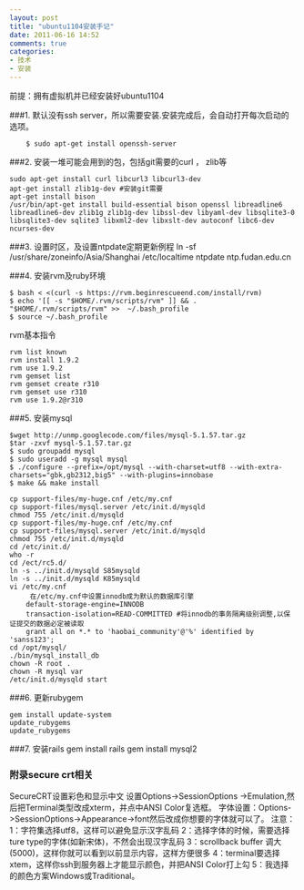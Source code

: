 ```yaml
---
layout: post
title: "ubuntu1104安装手记"
date: 2011-06-16 14:52
comments: true
categories: 
- 技术
- 安装
---
```



前提：拥有虚拟机并已经安装好ubuntu1104

###1. 默认没有ssh server，所以需要安装.安装完成后，会自动打开每次启动的选项。

        $ sudo apt-get install openssh-server


###2. 安装一堆可能会用到的包，包括git需要的curl ， zlib等

    sudo apt-get install curl libcurl3 libcurl3-dev 
    apt-get install zlib1g-dev #安装git需要
    apt-get install bison
    /usr/bin/apt-get install build-essential bison openssl libreadline6 libreadline6-dev zlib1g zlib1g-dev libssl-dev libyaml-dev libsqlite3-0 libsqlite3-dev sqlite3 libxml2-dev libxslt-dev autoconf libc6-dev ncurses-dev


###3. 设置时区，及设置ntpdate定期更新例程
    ln -sf /usr/share/zoneinfo/Asia/Shanghai /etc/localtime
    ntpdate ntp.fudan.edu.cn


###4. 安装rvm及ruby环境

    $ bash < <(curl -s https://rvm.beginrescueend.com/install/rvm)
    $ echo '[[ -s "$HOME/.rvm/scripts/rvm" ]] && . "$HOME/.rvm/scripts/rvm" >>  ~/.bash_profile
    $ source ~/.bash_profile


rvm基本指令

    rvm list known
    rvm install 1.9.2
    rvm use 1.9.2  
    rvm gemset list
    rvm gemset create r310
    rvm gemset use r310
    rvm use 1.9.2@r310


###5. 安装mysql

    $wget http://unmp.googlecode.com/files/mysql-5.1.57.tar.gz
    $tar -zxvf mysql-5.1.57.tar.gz
    $ sudo groupadd mysql
    $ sudo useradd -g mysql mysql
    $ ./configure --prefix=/opt/mysql --with-charset=utf8 --with-extra-charsets="gbk,gb2312,big5" --with-plugins=innobase
    $ make && make install 

    cp support-files/my-huge.cnf /etc/my.cnf 
    cp support-files/mysql.server /etc/init.d/mysqld
    chmod 755 /etc/init.d/mysqld 
    cp support-files/my-huge.cnf /etc/my.cnf 
    cp support-files/mysql.server /etc/init.d/mysqld
    chmod 755 /etc/init.d/mysqld 
    cd /etc/init.d/
    who -r
    cd /ect/rc5.d/
    ln -s ../init.d/mysqld S85mysqld
    ln -s ../init.d/mysqld K85mysqld
    vi /etc/my.cnf 
		 在/etc/my.cnf中设置innodb成为默认的数据库引擎
		default-storage-engine=INNODB
		transaction-isolation=READ-COMMITTED #将innodb的事务隔离级别调整,以保证提交的数据必定被读取
        grant all on *.* to 'haobai_community'@'%' identified by 'sanss123';
    cd /opt/mysql/
    ./bin/mysql_install_db 
    chown -R root .
    chown -R mysql var
    /etc/init.d/mysqld start


###6. 更新rubygem
    
    gem install update-system
    update_rubygems
    update_rubygems


###7. 安装rails
    gem install rails 
    gem install mysql2


### 附录secure crt相关
SecureCRT设置彩色和显示中文
设置Options->SessionOptions ->Emulation,然后把Terminal类型改成xterm，并点中ANSI Color复选框。
字体设置：Options->SessionOptions->Appearance->font然后改成你想要的字体就可以了。
注意：
1：字符集选择utf8，这样可以避免显示汉字乱码
2：选择字体的时候，需要选择ture type的字体(如新宋体)，不然会出现汉字乱码
3：scrollback buffer 调大(5000)，这样你就可以看到以前显示内容，这样方便很多
4：terminal要选择xtem，这样你ssh到服务器上才能显示颜色，并把ANSI Color打上勾
5：我选择的颜色方案Windows或Traditional。
